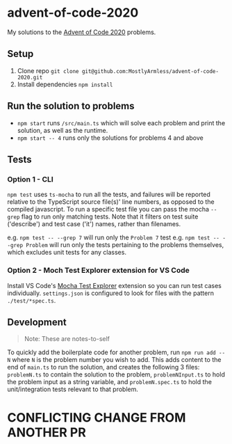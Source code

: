 # advent-of-code-2020

My solutions to the [Advent of Code 2020](https://adventofcode.com/2020) problems.

## Setup

1. Clone repo `git clone git@github.com:MostlyArmless/advent-of-code-2020.git`
2. Install dependencies `npm install`

## Run the solution to problems

* `npm start` runs `/src/main.ts` which will solve each problem and print the solution, as well as the runtime.
* `npm start -- 4` runs only the solutions for problems 4 and above

## Tests

### Option 1 - CLI

`npm test` uses `ts-mocha` to run all the tests, and failures will be reported relative to the TypeScript source file(s)' line numbers, as opposed to the compiled javascript.
To run a specific test file you can pass the mocha `--grep` flag to run only matching tests. Note that it filters on test suite ('describe') and test case ('it') names, rather than filenames.

e.g. `npm test -- --grep 7` will run only the `Problem 7` test
e.g. `npm test -- --grep Problem` will run only the tests pertaining to the problems themselves, which excludes unit tests for any classes.

### Option 2 - Moch Test Explorer extension for VS Code

Install VS Code's [Mocha Test Explorer](https://marketplace.visualstudio.com/items?itemName=hbenl.vscode-mocha-test-adapter) extension so you can run test cases individually. `settings.json` is configured to look for files with the pattern `./test/*spec.ts`.

## Development

> Note: These are notes-to-self

To quickly add the boilerplate code for another problem, run `npm run add -- N` where `N` is the problem number you wish to add. This adds content to the end of `main.ts` to run the solution, and creates the following 3 files: `problemN.ts` to contain the solution to the problem, `problemNInput.ts` to hold the problem input as a string variable, and `problemN.spec.ts` to hold the unit/integration tests relevant to that problem.

# CONFLICTING CHANGE FROM ANOTHER PR
